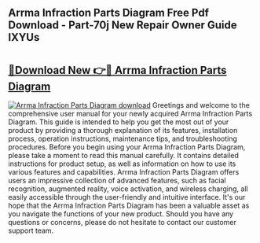 ## Arrma Infraction Parts Diagram Free Pdf Download - Part-70j New Repair Owner Guide lXYUs

# <h2><a href="http://dfqffa.blite.top/?on=Arrma+Infraction+Parts+Diagram">🔗Download New 👉🔴 Arrma Infraction Parts Diagram</a></h2>

[![Arrma Infraction Parts Diagram download](https://i.imgur.com/lujVjoI.png)](http://dfqffa.blite.top/?on=Arrma+Infraction+Parts+Diagram)
Greetings and welcome to the comprehensive user manual for your newly acquired Arrma Infraction Parts Diagram. This guide is intended to help you get the most out of your product by providing a thorough explanation of its features, installation process, operation instructions, maintenance tips, and troubleshooting procedures. Before you begin using your Arrma Infraction Parts Diagram, please take a moment to read this manual carefully. It contains detailed instructions for product setup, as well as information on how to use its various features and capabilities. Arrma Infraction Parts Diagram offers users an impressive collection of advanced features, such as facial recognition, augmented reality, voice activation, and wireless charging, all easily accessible through the user-friendly and intuitive interface. It's our hope that the Arrma Infraction Parts Diagram has been a valuable asset as you navigate the functions of your new product. Should you have any questions or concerns, please do not hesitate to contact our customer support team.
